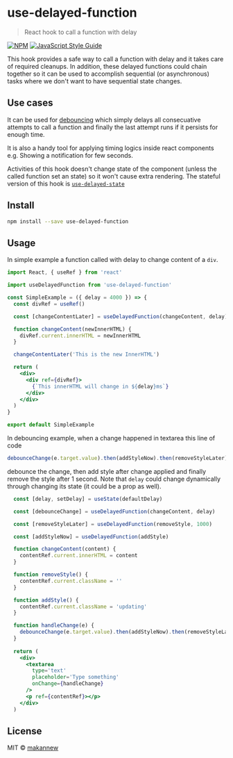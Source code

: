 # use-delayed-function

> React hook to call a function with delay

[![NPM](https://img.shields.io/npm/v/use-delayed-function.svg)](https://www.npmjs.com/package/use-delayed-function) [![JavaScript Style Guide](https://img.shields.io/badge/code_style-standard-brightgreen.svg)](https://standardjs.com)

This hook provides a safe way to call a function with delay and it takes care of required cleanups. In addition, these delayed functions could chain together so it can be used to accomplish sequential (or asynchronous) tasks where we don't want to have sequential state changes.

## Use cases

It can be used for [debouncing](https://css-tricks.com/debouncing-throttling-explained-examples/#article-header-id-0) which simply delays all consecuative attempts to call a function and finally the last attempt runs if it persists for enough time.

It is also a handy tool for applying timing logics inside react components e.g. Showing a notification for few seconds.

Activities of this hook doesn't change state of the component (unless the called function set an state) so it won't cause extra rendering. The stateful version of this hook is [`use-delayed-state`](https://github.com/makannew/use-delayed-state)

## Install

```bash
npm install --save use-delayed-function
```

## Usage

In simple example a function called with delay to change content of a `div`.
```jsx
import React, { useRef } from 'react'

import useDelayedFunction from 'use-delayed-function'

const SimpleExample = ({ delay = 4000 }) => {
  const divRef = useRef()

  const [changeContentLater] = useDelayedFunction(changeContent, delay)

  function changeContent(newInnerHTML) {
    divRef.current.innerHTML = newInnerHTML
  }

  changeContentLater('This is the new InnerHTML')

  return (
    <div>
      <div ref={divRef}>
        {`This innerHTML will change in ${delay}ms`}
      </div>
    </div>
  )
}

export default SimpleExample

```


In debouncing example, when a change happened in textarea this line of code 
```jsx
debounceChange(e.target.value).then(addStyleNow).then(removeStyleLater)
```
debounce the change, then add style after change applied and finally remove the style after 1 second.
Note that `delay` could change dynamically through changing its state (it could be a prop as well).

```jsx
  const [delay, setDelay] = useState(defaultDelay)

  const [debounceChange] = useDelayedFunction(changeContent, delay)

  const [removeStyleLater] = useDelayedFunction(removeStyle, 1000)

  const [addStyleNow] = useDelayedFunction(addStyle)

  function changeContent(content) {
    contentRef.current.innerHTML = content
  }

  function removeStyle() {
    contentRef.current.className = ''
  }

  function addStyle() {
    contentRef.current.className = 'updating'
  }

  function handleChange(e) {
    debounceChange(e.target.value).then(addStyleNow).then(removeStyleLater)
  }
  
  return (
    <div>
      <textarea
        type='text'
        placeholder='Type something'
        onChange={handleChange}
      />
      <p ref={contentRef}></p>
    </div>
  )

```

## License

MIT © [makannew](https://github.com/makannew)

